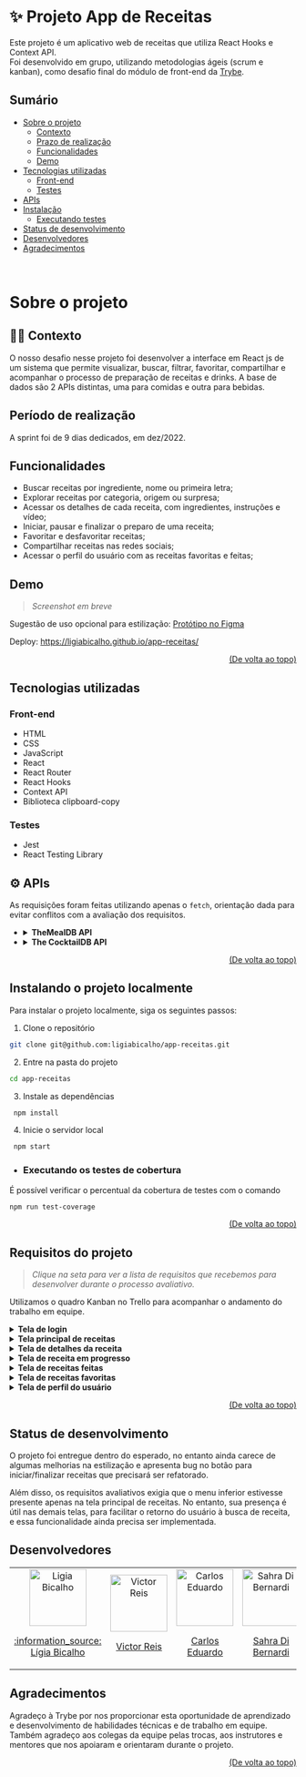 # :sparkles: Projeto App de Receitas

Este projeto é um aplicativo web de receitas que utiliza React Hooks e Context API.  
Foi desenvolvido em grupo, utilizando metodologias ágeis (scrum e kanban), como desafio final do módulo de front-end da [Trybe](https://betrybe.com).  

## Sumário

- [Sobre o projeto](#sobre-o-projeto)
  - [Contexto](#man_technologist-contexto)
  - [Prazo de realização](#prazo-de-realização)
  - [Funcionalidades](#funcionalidades)
  - [Demo](#demo)
- [Tecnologias utilizadas](#tecnologias-utilizadas)  
  - [Front-end](#front-end)  
  - [Testes](#testes)  
- [APIs](#gear-apis)
- [Instalação](#instalando-o-projeto-localmente)
  - [Executando testes](#executando-os-testes-de-cobertura)
- [Status de desenvolvimento](#status-de-desenvolvimento)
- [Desenvolvedores](#desenvolvedores)
- [Agradecimentos](#agradecimentos)


<br/>

# Sobre o projeto

## :man_technologist: Contexto  

O nosso desafio nesse projeto foi desenvolver a interface em React js de um sistema que permite visualizar, buscar, filtrar, favoritar, compartilhar e acompanhar o processo de preparação de receitas e drinks. A base de dados são 2 APIs distintas, uma para comidas e outra para bebidas.

## Período de realização

A sprint foi de 9 dias dedicados, em dez/2022.

## Funcionalidades

- Buscar receitas por ingrediente, nome ou primeira letra;
- Explorar receitas por categoria, origem ou surpresa;
- Acessar os detalhes de cada receita, com ingredientes, instruções e vídeo;
- Iniciar, pausar e finalizar o preparo de uma receita;
- Favoritar e desfavoritar receitas;
- Compartilhar receitas nas redes sociais;
- Acessar o perfil do usuário com as receitas favoritas e feitas;

## Demo
> *Screenshot em breve*

Sugestão de uso opcional para estilização: 
<a href="https://www.figma.com/file/9WXNFMewKRBC5ZawU1EXYG/%5BProjeto%5D%5BFrontend%5D-Recipes-App?node-id=0%3A1&t=flL48tUQI6vmnPEY-1" target="_blank">Protótipo no Figma</a>

Deploy: <a href="https://ligiabicalho.github.io/app-receitas/" target="_blank">https://ligiabicalho.github.io/app-receitas/</a>

<p align="right"><a href="#sparkles-projeto-app-de-receitas">(De volta ao topo)</a></p>

## Tecnologias utilizadas

### Front-end
- HTML
- CSS
- JavaScript
- React
- React Router
- React Hooks
- Context API
- Biblioteca clipboard-copy
### Testes
- Jest
- React Testing Library

## :gear: APIs

As requisições foram feitas  utilizando apenas o `fetch`, orientação dada para evitar conflitos com a avaliação dos requisitos.

* <details><summary><b> TheMealDB API</b></summary>

    O [The Meal DB](https://www.themealdb.com/) é um banco de dados aberto, mantido pela comunidade, com receitas e ingredientes de todo o mundo.

    Os end-points são bastante ricos, você pode
    [vê-los aqui](https://www.themealdb.com/api.php).

    O modelo de resposta para uma `meal` é o seguinte:
      <details>
      <summary><b>Ver modelo de resposta para uma meal</b></summary>
    ```json
      {
        "meals":[
          {
            "idMeal":"52882",
            "strMeal":"Three Fish Pie",
            "strDrinkAlternate":null,
            "strCategory":"Seafood",
            "strArea":"British",
            "strInstructions":"Preheat the oven to 200C\/400F\/Gas 6 (180C fan).\r\nPut the potatoes into a saucepan of cold salted water. Bring up to the boil and simmer until completely tender. Drain well and then mash with the butter and milk. Add pepper and taste to check the seasoning. Add salt and more pepper if necessary.\r\nFor the fish filling, melt the butter in a saucepan, add the leeks and stir over the heat. Cover with a lid and simmer gently for 10 minutes, or until soft. Measure the flour into a small bowl. Add the wine and whisk together until smooth.\r\nAdd the milk to the leeks, bring to the boil and then add the wine mixture. Stir briskly until thickened. Season and add the parsley and fish. Stir over the heat for two minutes, then spoon into an ovenproof casserole. Scatter over the eggs. Allow to cool until firm.\r\nSpoon the mashed potatoes over the fish mixture and mark with a fork. Sprinkle with cheese.\r\nBake for 30-40 minutes, or until lightly golden-brown on top and bubbling around the edges.",
            "strMealThumb":"https:\/\/www.themealdb.com\/images\/media\/meals\/spswqs1511558697.jpg",
            "strTags":"Fish,Seafood,Dairy,Pie",
            "strYoutube":"https:\/\/www.youtube.com\/watch?v=Ds1Jb8H5Sg8",
            "strIngredient1":"Potatoes",
            "strIngredient2":"Butter",
            "strIngredient3":"Milk",
            "strIngredient4":"Gruy\u00e8re",
            "strIngredient5":"Butter",
            "strIngredient6":"Leek",
            "strIngredient7":"Plain Flour",
            "strIngredient8":"White Wine",
            "strIngredient9":"Milk",
            "strIngredient10":"Parsley",
            "strIngredient11":"Salmon",
            "strIngredient12":"Haddock",
            "strIngredient13":"Smoked Haddock",
            "strIngredient14":"Eggs",
            "strIngredient15":"",
            "strIngredient16":"",
            "strIngredient17":"",
            "strIngredient18":"",
            "strIngredient19":"",
            "strIngredient20":"",
            "strMeasure1":"1kg",
            "strMeasure2":"Knob",
            "strMeasure3":"Dash",
            "strMeasure4":"50g",
            "strMeasure5":"75g",
            "strMeasure6":"2 sliced",
            "strMeasure7":"75g",
            "strMeasure8":"150ml",
            "strMeasure9":"568ml",
            "strMeasure10":"2 tbs chopped",
            "strMeasure11":"250g",
            "strMeasure12":"250g",
            "strMeasure13":"250g",
            "strMeasure14":"6",
            "strMeasure15":"",
            "strMeasure16":"",
            "strMeasure17":"",
            "strMeasure18":"",
            "strMeasure19":"",
            "strMeasure20":"",
            "strSource":"https:\/\/www.bbc.co.uk\/food\/recipes\/three_fish_pie_58875",
            "dateModified":null
          }
        ]
      }
    ```
  </details>
    
  Os ingredientes seguem uma ordem lógica onde o nome dele (<code>strIngredient1</code>) e a quantidade (<code>strMeasure1</code>) tem o mesmo número no final (1, nesse caso).

  É possível listar todas as `categorias`, `nacionalidades` (vindas da API como "areas") e `ingredientes`:
  ```json
  categorias: https://www.themealdb.com/api/json/v1/1/list.php?c=list
  nacionalidades: https://www.themealdb.com/api/json/v1/1/list.php?a=list
  ingredientes: https://www.themealdb.com/api/json/v1/1/list.php?i=list
  ```

  As fotos dos ingredientes vêm de um end-point padronizado com a seguinte lógica:
  ```
  https://www.themealdb.com/images/ingredients/${nome-do-ingrediente}-Small.png  

  // Exemplo com "Lime":
  https://www.themealdb.com/images/ingredients/Lime-Small.png
  ```
  </details>

* <details><summary><b> The CocktailDB API</b></summary>
    Bem similar (inclusive mantida pela mesma entidade) a TheMealDB API, só que focado em drinks.

    Os end-points também são bastante ricos, você pode [vê-los aqui](https://www.thecocktaildb.com/api.php)

    As respostas seguem a mesma estrutura, com algumas particularidades relativas às bebidas (como ser ou não alcoólica, por exemplo)

    <details><summary><b>Ver modelo de resposta para drinks</b></summary>

    ```json
      {
        "drinks":[
            {
              "idDrink":"17256",
              "strDrink":"Martinez 2",
              "strDrinkAlternate":null,
              "strDrinkES":null,
              "strDrinkDE":null,
              "strDrinkFR":null,
              "strDrinkZH-HANS":null,
              "strDrinkZH-HANT":null,
              "strTags":null,
              "strVideo":null,
              "strCategory":"Cocktail",
              "strIBA":null,
              "strAlcoholic":"Alcoholic",
              "strGlass":"Cocktail glass",
              "strInstructions":"Add all ingredients to a mixing glass and fill with ice.\r\n\r\nStir until chilled, and strain into a chilled coupe glass.",
              "strInstructionsES":null,
              "strInstructionsDE":"Alle Zutaten in ein Mischglas geben und mit Eis f\u00fcllen. Bis zum Abk\u00fchlen umr\u00fchren und in ein gek\u00fchltes Coup\u00e9glas abseihen.",
              "strInstructionsFR":null,
              "strInstructionsZH-HANS":null,
              "strInstructionsZH-HANT":null,
              "strDrinkThumb":"https:\/\/www.thecocktaildb.com\/images\/media\/drink\/fs6kiq1513708455.jpg",
              "strIngredient1":"Gin",
              "strIngredient2":"Sweet Vermouth",
              "strIngredient3":"Maraschino Liqueur",
              "strIngredient4":"Angostura Bitters",
              "strIngredient5":null,
              "strIngredient6":null,
              "strIngredient7":null,
              "strIngredient8":null,
              "strIngredient9":null,
              "strIngredient10":null,
              "strIngredient11":null,
              "strIngredient12":null,
              "strIngredient13":null,
              "strIngredient14":null,
              "strIngredient15":null,
              "strMeasure1":"1 1\/2 oz",
              "strMeasure2":"1 1\/2 oz",
              "strMeasure3":"1 tsp",
              "strMeasure4":"2 dashes",
              "strMeasure5":null,
              "strMeasure6":null,
              "strMeasure7":null,
              "strMeasure8":null,
              "strMeasure9":null,
              "strMeasure10":null,
              "strMeasure11":null,
              "strMeasure12":null,
              "strMeasure13":null,
              "strMeasure14":null,
              "strMeasure15":null,
              "strCreativeCommonsConfirmed":"No",
              "dateModified":"2017-12-19 18:34:15"
            }
        ]
      }
    ```
    </details>

    Os ingredientes seguem uma ordem lógica onde o nome dele (<code>strIngredient1</code>) e a quantidade (<code>strMeasure1</code>) tem o mesmo número no final (1, nesse caso).
  
  </details>

  <p align="right"><a href="#sparkles-projeto-app-de-receitas">(De volta ao topo)</a></p>

## Instalando o projeto localmente

Para instalar o projeto localmente, siga os seguintes passos:

1. Clone o repositório
```sh
git clone git@github.com:ligiabicalho/app-receitas.git
```
2. Entre na pasta do projeto
```sh
cd app-receitas
```
3. Instale as dependências
```sh
 npm install
```
4. Inicie o servidor local
```sh
 npm start
```
- ### Executando os testes de cobertura
É possível verificar o percentual da cobertura de testes com o comando 
```sh
npm run test-coverage
```

<p align="right"><a href="#sparkles-projeto-app-de-receitas">(De volta ao topo)</a></p>


## Requisitos do projeto
> *Clique na seta para ver a lista de requisitos que recebemos para desenvolver durante o processo avaliativo.*

Utilizamos o quadro Kanban no Trello para acompanhar o andamento do trabalho em equipe.

<details>
  <summary><strong>Tela de login</strong></summary> 

1. Crie todos os elementos que devem respeitar os atributos descritos no protótipo para a tela de login.  
2. Desenvolva a tela de maneira que a pessoa consiga escrever seu email no input de email e sua senha no input de senha.  
3. Desenvolva a tela de maneira que o formulário só seja válido após um email válido e uma senha de mais de 6 caracteres serem preenchidos.  
4. Após a submissão do formulário, salve no localStorage o e-mail da pessoa usuária na chave `user`.  
5. Redirecione a pessoa usuária para a tela principal de receitas de comidas após a submissão e validação com sucesso do login.  
</details>

<details>
  <summary><strong>Tela principal de receitas</strong></summary> 

6. Implemente o header de acordo com a necessidade de cada tela.
7. Redirecione a pessoa usuária para a tela de perfil ao clicar no botão de perfil.
8. Desenvolva o botão de busca que, ao ser clicado, a barra de busca deve aparecer. O mesmo serve para escondê-la.
9. Implemente os elementos da barra de busca respeitando os atributos descritos no protótipo.
10. Implemente 3 radio buttons na barra de busca: Ingredient, Name e First letter.
11. Busque na API de comidas caso a pessoa esteja na página de comidas, e na API de bebidas caso esteja na de bebidas.
12. Caso a busca retorne mais de uma receita, renderize as 12 primeiras encontradas, exibindo a imagem e o nome de cada uma.
13. Implemente o menu inferior posicionando-o de forma fixa e contendo 2 ícones: um para comidas e outro para bebidas.
14. Exiba o menu inferior apenas nas telas indicadas pelo protótipo.
15. Redirecione a pessoa usuária para a tela correta ao clicar em cada ícone no menu inferior.
16. Carregue as 12 primeiras receitas de comidas ou bebidas, uma em cada card.
17. Implemente os botões de categoria para serem utilizados como filtro.
18. Implemente o filtro das receitas por meio da API ao clicar no filtro de categoria.
19. Implemente o filtro como um toggle, o qual se for selecionado novamente, o app deve retornar as receitas sem nenhum filtro.
20. Redirecione a pessoa usuária ao clicar no card para a tela de detalhes, que deve mudar a rota e conter o id da receita na URL.
21. Realize uma request para a API passando o `id` da receita que deve estar disponível nos parâmetros da URL.
</details>

<details>
  <summary><strong>Tela de detalhes da receita</strong></summary> 

22. Desenvolva a tela de modo que contenha uma imagem da receita, o título, a categoria em caso de comidas e se é ou não alcoólico em caso de bebidas, uma lista de ingredientes seguidos pelas quantidades, instruções, um vídeo do youtube incorporado e recomendações.
23. Implemente as recomendações. Para receitas de comida, a recomendação deverá ser bebida, já para as receitas de bebida a recomendação deverá ser comida.
24. Implemente os 6 cards de recomendação, mostrando apenas 2. O scroll é horizontal, similar a um `carousel`.
25. Desenvolva um botão de nome "Start Recipe" que deve ficar fixo na parte de baixo da tela o tempo todo.
26. Implemente a solução de forma que, caso a receita já tenha sido feita, o botão "Start Recipe" desapareça.
27. Redirecione a pessoa usuária caso o botão "Start Recipe" seja clicado, a rota deve mudar para a tela de receita em progresso.
</details>

<details>
  <summary><strong>Tela de receita em progresso</strong></summary> 

28. Desenvolva a tela de modo que contenha uma imagem da receita, o título, a categoria em caso de comidas e se é ou não alcoólico em caso de bebidas, uma lista de ingredientes com suas respectivas quantidades e instruções.
29. Desenvolva um checkbox para cada item da lista de ingredientes.
30. Salve o estado do progresso, que deve ser mantido caso a pessoa atualize a página ou volte para a mesma receita.
31. Implemente a solução de modo que o botão de finalizar receita ("Finish Recipe") só pode estar habilitado quando todos os ingredientes estiverem _"checkados"_ (marcados).
</details>

<details>
  <summary><strong>Tela de receitas feitas</strong></summary> 

32. Implemente os elementos da tela de receitas feitas respeitando os atributos descritos no protótipo
33. Desenvolva a tela de modo que, caso a receita do card seja uma comida, ela deve possuir: a foto da receita, nome, categoria, nacionalidade, a data em que a pessoa fez a receita, as 2 primeiras tags retornadas pela API e um botão de compartilhar
34. Desenvolva a tela de maneira que, caso a receita do card seja uma bebida, ela deve possuir: a foto da receita, o nome, se é alcoólica, a data em que a pessoa fez a receita e um botão de compartilhar
35. Desenvolva a solução de modo que o botão de compartilhar deve copiar a URL da tela de detalhes da receita para o clipboard
36. Implemente 2 botões que filtram as receitas por comida ou bebida e um terceiro que remove todos os filtros
37. Redirecione para a tela de detalhes da receita caso seja clicado na foto ou no nome da receita
</details>

<details>
  <summary><strong>Tela de receitas favoritas</strong></summary>

38. Implemente os elementos da tela de receitas favoritas (cumulativo com os atributos em comum com a tela de receitas feitas), respeitando os atributos descritos no protótipo
39. Desenvolva a tela de modo que, caso a receita do card seja uma comida, ela deve possuir: a foto da receita, nome, categoria, nacionalidade, um botão de compartilhar e um de "desfavoritar"
40. Desenvolva a tela de modo que, caso a receita do card seja uma bebida, ela deve possuir: a foto da receita, nome, se é alcoólica ou não, um botão de compartilhar e um de "desfavoritar"
41. Desenvolva a solução de modo que o botão de compartilhar deve copiar a URL da tela de detalhes da receita para o clipboard
42. Desenvolva a solução de modo que o botão de "desfavoritar" deve remover a receita da lista de receitas favoritas do `localStorage` e da tela
43. Implemente 2 botões que filtram as receitas por comida ou bebida e um terceiro que remove todos os filtros
44. Redirecione a pessoa usuária ao clicar na foto ou no nome da receita, a rota deve mudar para a tela de detalhes daquela receita
</details>

<details>
  <summary><strong>Tela de perfil do usuário</strong></summary>

45. Implemente os elementos da tela de perfil respeitando os atributos descritos no protótipo
46. Implemente a solução de maneira que o e-mail da pessoa usuária deve estar visível
47. Implemente 3 botões: um de nome "Done Recipes", um de nome "Favorite Recipes" e um de nome "Logout"
48. Redirecione a pessoa usuária que, ao clicar no botão de "Done Recipes", a rota deve mudar para a tela de receitas feitas
49. Redirecione a pessoa usuária que, ao clicar no botão de "Favorite Recipes", a rota deve mudar para a tela de receitas favoritas
50. Redirecione a pessoa usuária que ao clicar no botão de "Logout", o `localStorage` deve ser limpo e a rota deve mudar para a tela de login
</details>

<p align="right"><a href="#sparkles-projeto-app-de-receitas">(De volta ao topo)</a></p>

## Status de desenvolvimento

O projeto foi entregue dentro do esperado, no entanto ainda carece de algumas melhorias na estilização e apresenta bug no botão para iniciar/finalizar receitas que precisará ser refatorado.

Além disso, os requisitos avaliativos exigia que o menu inferior estivesse presente apenas na tela principal de receitas. No entanto, sua presença é útil nas demais telas, para facilitar o retorno do usuário à busca de receita, e essa funcionalidade ainda precisa ser implementada.


## Desenvolvedores

<table>
  <tr>
    <td align="center">
      <a href="https://github.com/ligiabicalho" target="_blank">
        <img src="https://avatars.githubusercontent.com/u/108960742" width="100px" alt="Ligia Bicalho"/>
      </a>
      <a href="https://linkedin.com/in/ligiabicalho" target="_blank">
        <p>:information_source: Lígia Bicalho</p>
      </a>
    </td>
    <td align="center">
      <a href="https://github.com/victorAssuncaoReis" target="_blank">
        <img src="https://avatars.githubusercontent.com/u/108594533?v=4" width="100px" alt="Victor Reis"/>
        <p>Victor Reis</p>
      </a>
    </td>
    <td align="center">
      <a href="https://github.com/kadu2229" target="_blank">
        <img src="https://avatars.githubusercontent.com/u/91919611?v=4" width="100px" alt="Carlos Eduardo"/>
        <p>Carlos Eduardo</p>
      </a>
    </td>
    <td align="center">
      <a href="https://github.com/sahdibernardi" target="_blank">
        <img src="https://avatars.githubusercontent.com/u/108948808?v=4" width="100px" alt="Sahra Di Bernardi"/>
        <p>Sahra Di Bernardi</p>
      </a>
    </td>
    <td align="center">
      <a href="https://github.com/marcelsguima" target="_blank">
        <img src="https://avatars.githubusercontent.com/u/106491497?v=4" width="100px" alt="Marcel Guimarães"/>
        <p>Marcel Guimarães</p>
      </a>
    </td>
    <td align="center">
      <a href="https://github.com/PauloVitorMartins" target="_blank">
        <img src="https://avatars.githubusercontent.com/u/109085421?v=4" width="100px" alt="Paulo Vitor Martins"/>
        <p>Paulo Vitor Martins</p>
      </a>
    </td>
    <td align="center">
      <a href="https://github.com/trybe-tech-ops" target="_blank">
        <img src="https://avatars.githubusercontent.com/u/82593112?v=4" width="100px" alt="Trybe"/>
        <p>Trybe</p>
      </a>
    </td>
  </tr>
</table>

## Agradecimentos

Agradeço à Trybe por nos proporcionar esta oportunidade de aprendizado e desenvolvimento de habilidades técnicas e de trabalho em equipe. 
Também agradeço aos colegas da equipe pelas trocas, aos instrutores e mentores que nos apoiaram e orientaram durante o projeto.

<p align="right"><a href="#sparkles-projeto-app-de-receitas">(De volta ao topo)</a></p>